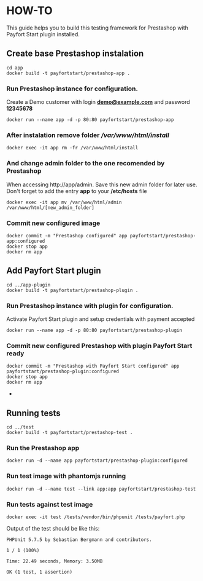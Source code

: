 # HOW-TO

This guide helps you to build this testing framework for Prestashop with Payfort Start plugin installed.


## Create base Prestashop instalation

```
cd app
docker build -t payfortstart/prestashop-app .
```

### Run Prestashop instance for configuration.
Create a Demo customer with login **demo@example.com** and password **12345678**
```
docker run --name app -d -p 80:80 payfortstart/prestashop-app
```

### After instalation remove folder */var/www/html/install*
```
docker exec -it app rm -fr /var/www/html/install
```

### And change admin folder to the one recomended by Prestashop
When accessing http://app/admin. Save this new admin folder for later use.
Don't forget to add the entry **app** to your **/etc/hosts** file

```
docker exec -it app mv /var/www/html/admin /var/www/html/[new_admin_folder]
```



### Commit new configured image
```
docker commit -m "Prestashop configured" app payfortstart/prestashop-app:configured
docker stop app
docker rm app
```


## Add Payfort Start plugin

```
cd ../app-plugin
docker build -t payfortstart/prestashop-plugin .
```

### Run Prestashop instance with plugin for configuration.
Activate Payfort Start plugin and setup credentials with payment accepted
```
docker run --name app -d -p 80:80 payfortstart/prestashop-plugin
```
### Commit new configured Prestashop with plugin Payfort Start ready
```
docker commit -m "Prestashop with Payfort Start configured" app payfortstart/prestashop-plugin:configured
docker stop app
docker rm app
```
-


## Running tests
```
cd ../test
docker build -t payfortstart/prestashop-test .
```

### Run the Prestashop app
```
docker run -d --name app payfortstart/prestashop-plugin:configured
```

### Run test image with phantomjs running
```
docker run -d --name test --link app:app payfortstart/prestashop-test
```
### Run tests against test image
```
docker exec -it test /tests/vendor/bin/phpunit /tests/payfort.php
```

Output of the test should be like this:

```
PHPUnit 5.7.5 by Sebastian Bergmann and contributors.

1 / 1 (100%)

Time: 22.49 seconds, Memory: 3.50MB

OK (1 test, 1 assertion)
```






